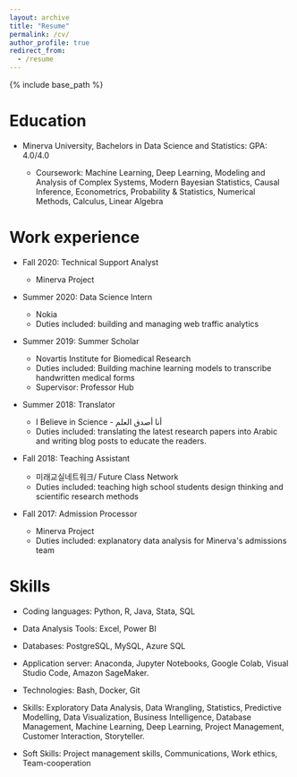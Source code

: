 ```yaml
---
layout: archive
title: "Resume"
permalink: /cv/
author_profile: true
redirect_from:
  - /resume
---
```


{% include base_path %}

Education
======
* Minerva University, Bachelors in Data Science and Statistics: GPA: 4.0/4.0

  * Coursework: Machine Learning, Deep Learning, Modeling and Analysis of Complex Systems, Modern Bayesian Statistics, Causal Inference, Econometrics, Probability & Statistics, Numerical Methods, Calculus, Linear Algebra
  
Work experience
======
* Fall 2020: Technical Support Analyst
  * Minerva Project

* Summer 2020: Data Science Intern
  * Nokia 
  * Duties included: building and managing web traffic analytics
* Summer 2019: Summer Scholar
  * Novartis Institute for Biomedical Research
  * Duties included: Building machine learning models to transcribe handwritten medical forms
  * Supervisor: Professor Hub
  
* Summer 2018: Translator 
  * I Believe in Science - أنا أصدق العلم
  * Duties included: translating the latest research papers into Arabic and writing blog posts to educate the readers. 

* Fall 2018: Teaching Assistant 
  * 미래교실네트워크/ Future Class Network
  * Duties included: teaching high school students design thinking and scientific research methods
  
* Fall 2017: Admission Processor  
  * Minerva Project
  * Duties included: explanatory data analysis for Minerva's admissions team
  
Skills
======
* Coding languages: Python, R, Java, Stata, SQL
 
* Data Analysis Tools: Excel, Power BI 

* Databases: PostgreSQL, MySQL, Azure SQL

* Application server: Anaconda, Jupyter Notebooks, Google Colab, Visual Studio Code, Amazon SageMaker.

* Technologies: Bash, Docker, Git

* Skills: Exploratory Data Analysis, Data Wrangling, Statistics, Predictive Modelling, Data Visualization, Business Intelligence, Database Management, Machine Learning, Deep Learning, Project Management, Customer Interaction, Storyteller.

* Soft Skills: Project management skills, Communications, Work ethics, Team-cooperation
